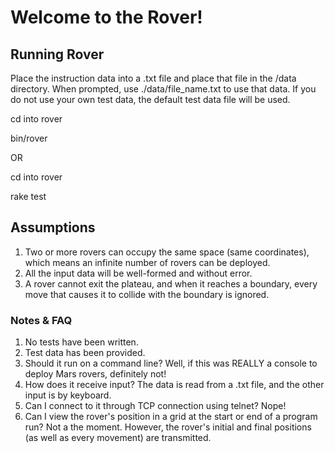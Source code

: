 # Welcome to the Rover!

## Running Rover
Place the instruction data into a .txt file and place that file in the /data directory. When prompted, use ./data/file_name.txt to use that data. If you do not use your own test data, the default test data file will be used.

cd into rover

bin/rover

OR

cd into rover

rake test

## Assumptions
1. Two or more rovers can occupy the same space (same coordinates), which means an infinite number of rovers can be deployed.
2. All the input data will be well-formed and without error.
3. A rover cannot exit the plateau, and when it reaches a boundary, every move that causes it to collide with the boundary is ignored.

### Notes & FAQ
1. No tests have been written.
2. Test data has been provided.
3. Should it run on a command line? Well, if this was REALLY a console to deploy Mars rovers, definitely not! 
4. How does it receive input? The data is read from a .txt file, and the other input is by keyboard.
5. Can I connect to it through TCP connection using telnet? Nope!
6. Can I view the rover's position in a grid at the start or end of a program run? Not a the moment. However, the rover's initial and final positions (as well as every movement) are transmitted.
